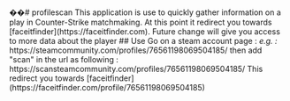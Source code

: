 ��#   p r o f i l e s c a n 
 
 
 
 T h i s   a p p l i c a t i o n   i s   u s e   t o   q u i c k l y   g a t h e r   i n f o r m a t i o n   o n   a   p l a y   i n   C o u n t e r - S t r i k e   m a t c h m a k i n g .   A t   t h i s   p o i n t   i t   r e d i r e c t   y o u   t o w a r d s   [ f a c e i t f i n d e r ] ( h t t p s : / / f a c e i t f i n d e r . c o m ) .   F u t u r e   c h a n g e   w i l l   g i v e   y o u   a c c e s s   t o   m o r e   d a t a   a b o u t   t h e   p l a y e r 
 
 
 
 # #   U s e 
 
 
 
 G o   o n   a   s t e a m   a c c o u n t   p a g e   : 
 
 
 
 * e . g .   : *   h t t p s : / / s t e a m c o m m u n i t y . c o m / p r o f i l e s / 7 6 5 6 1 1 9 8 0 6 9 5 0 4 1 8 5 / 
 
 
 
 t h e n   a d d   " * * s c a n * * "   i n   t h e   u r l   a s   f o l l o w i n g   :   
 
 
 
 h t t p s : / / * * s c a n * * s t e a m c o m m u n i t y . c o m / p r o f i l e s / 7 6 5 6 1 1 9 8 0 6 9 5 0 4 1 8 5 / 
 
 
 
 T h i s   r e d i r e c t   y o u   t o w a r d s   [ f a c e i t f i n d e r ] ( h t t p s : / / f a c e i t f i n d e r . c o m / p r o f i l e / 7 6 5 6 1 1 9 8 0 6 9 5 0 4 1 8 5 ) 
 
 
 
 
